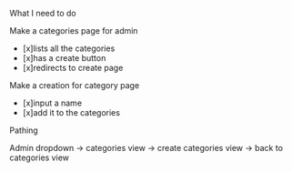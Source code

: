 What I need to do

Make a categories page for admin

- [x]lists all the categories
- [x]has a create button
- [x]redirects to create page

Make a creation for category page

- [x]input a name
- [x]add it to the categories

Pathing

Admin dropdown -> categories view -> create categories view -> back to categories view
